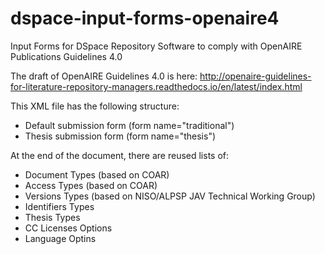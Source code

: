 # dspace-input-forms-openaire4
Input Forms for DSpace Repository Software to comply with OpenAIRE Publications Guidelines 4.0

The draft of OpenAIRE Guidelines 4.0 is here:
http://openaire-guidelines-for-literature-repository-managers.readthedocs.io/en/latest/index.html 


This XML file has the following structure:

- Default submission form (form name="traditional")
- Thesis submission form (form name="thesis")

At the end of the document, there are reused lists of:
- Document Types (based on COAR)
- Access Types (based on COAR)
- Versions Types (based on NISO/ALPSP JAV Technical Working Group)
- Identifiers Types
- Thesis Types
- CC Licenses Options
- Language Optins
